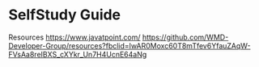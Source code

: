 # SelfStudy Guide
Resources
https://www.javatpoint.com/
https://github.com/WMD-Developer-Group/resources?fbclid=IwAR0Moxc60T8mTfev6YfauZAqW-FVsAa8reIBXS_cXYkr_Un7H4UcnE64aNg
